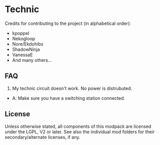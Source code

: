 Technic
=======

Credits for contributing to the project (in alphabetical order):
  * kpoppel
  * Nekogloop
  * Nore/Ekdohibs
  * ShadowNinja
  * VanessaE
  * And many others...

FAQ
---

1. My technic circuit doesn't work.  No power is distrubuted.
  * A: Make sure you have a switching station connected.

License
-------

Unless otherwise stated, all components of this modpack are licensed under the 
LGPL, V2 or later.  See also the individual mod folders for their
secondary/alternate licenses, if any.
